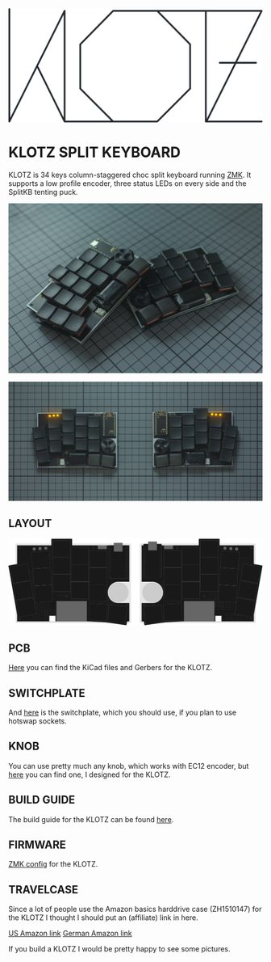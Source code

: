 <picture>
  <source media="(prefers-color-scheme: dark)" srcset="/docs/images/KLOTZ_font_dark.svg">
  <source media="(prefers-color-scheme: light)" srcset="/docs/images/KLOTZ_font_bright.svg">
  <img alt="KLOTZ logo font" src="/docs/images/KLOTZ_font_bright.svg">
</picture>

# KLOTZ SPLIT KEYBOARD

KLOTZ is 34 keys column-staggered choc split keyboard running [ZMK](https://zmk.dev/). It supports a low profile encoder, three status LEDs on every side and the SplitKB tenting puck.

![KLOTZ stacked](/docs/images/KLOTZ_stack.jpg)


![KLOTZ](/docs/images/KLOTZ_main.jpg)


## LAYOUT

![KLOTZ layout](/docs/images/KLOTZ_layout.svg)


## PCB

[Here](/PCB/) you can find the KiCad files and Gerbers for the KLOTZ.


## SWITCHPLATE

And [here](/switchplate/) is the switchplate, which you should use, if you plan to use hotswap sockets.


## KNOB

You can use pretty much any knob, which works with EC12 encoder, but [here](/knob/) you can find one, I designed for the KLOTZ.


## BUILD GUIDE

The build guide for the KLOTZ can be found [here](/docs/buildguide.md).


## FIRMWARE

[ZMK config](https://github.com/GEIGEIGEIST/zmk-config-klotz) for the KLOTZ.


## TRAVELCASE

Since a lot of people use the Amazon basics harddrive case (ZH1510147) for the KLOTZ I thought I should put an (affiliate) link in here. 

[US Amazon link](https://www.amazon.com/gp/product/B00F5CKWBA?ie=UTF8&psc=1&linkCode=ll1&tag=ekelhaigitspo-21&linkId=67f8dc497a4f2d7a740d78649fa4cf6d&language=us_EN&ref_=as_li_ss_tl)
[German Amazon link](https://www.amazon.de/gp/product/B00F5CKWBA?ie=UTF8&psc=1&linkCode=ll1&tag=ekelhaigitspo-21&linkId=67f8dc497a4f2d7a740d78649fa4cf6d&language=de_DE&ref_=as_li_ss_tl)


 If you build a KLOTZ I would be pretty happy to see some pictures.